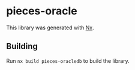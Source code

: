 # pieces-oracle

This library was generated with [Nx](https://nx.dev).

## Building

Run `nx build pieces-oracledb` to build the library.
